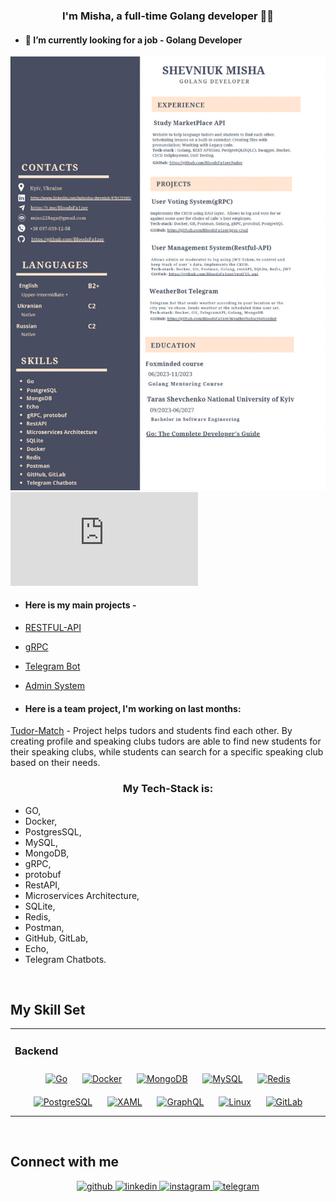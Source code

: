 ### <div align="center">I'm Misha, a full-time Golang developer 👨‍💻</div>  
  

- #### 🔭 I’m currently looking for a job - Golang Developer  
  

![](https://github.com/BloodsFa1zer/BloodsFa1zer/blob/main/CV_Photo.jpg)  
![CV](https://github.com/BloodsFa1zer/BloodsFa1zer/blob/main/CV_Misha_Shevniuk_GO_Developer.pdf)
  

- #### Here is my main projects -   
  

- [RESTFUL-API](https://github.com/BloodsFa1zer/restFUL-api)  
  

- [gRPC](https://github.com/BloodsFa1zer/grpc-crud)  
  

- [Telegram Bot](https://github.com/BloodsFa1zer/WeatherSubscriptionBot)  
  

- [Admin System](https://github.com/BloodsFa1zer/adminSystem)  
  

- #### Here is a team project, I'm working on last months:
[Tudor-Match](https://github.com/BloodsFa1zer/tudor) - 
Project helps tudors and students find each other. By creating profile and speaking clubs tudors are able to find new students for their speaking clubs, while students can search for a specific speaking club based on their needs.  
  

### <div align="center">My Tech-Stack is:
</div>  
  

- GO,
- Docker,
- PostgresSQL,
- MySQL,
- MongoDB,
- gRPC,
- protobuf
- RestAPI,
- Microservices Architecture,
- SQLite,
- Redis,
- Postman,
- GitHub, GitLab,
- Echo,
- Telegram Chatbots.  
  

<br/>  


## My Skill Set  
<table><tr><td valign="top" width="33%">



### Backend  
<div align="center">  
<a href="https://go.dev/" target="_blank"><img style="margin: 10px" src="https://profilinator.rishav.dev/skills-assets/go-original.svg" alt="Go" height="50" /></a>  
<a href="https://www.docker.com/" target="_blank"><img style="margin: 10px" src="https://profilinator.rishav.dev/skills-assets/docker-original-wordmark.svg" alt="Docker" height="50" /></a>  
<a href="https://www.mongodb.com/" target="_blank"><img style="margin: 10px" src="https://profilinator.rishav.dev/skills-assets/mongodb-original-wordmark.svg" alt="MongoDB" height="50" /></a>  
<a href="https://www.mysql.com/" target="_blank"><img style="margin: 10px" src="https://profilinator.rishav.dev/skills-assets/mysql-original-wordmark.svg" alt="MySQL" height="50" /></a>  
<a href="https://redis.io/" target="_blank"><img style="margin: 10px" src="https://profilinator.rishav.dev/skills-assets/redis-original-wordmark.svg" alt="Redis" height="50" /></a>  
<a href="https://www.postgresql.org/" target="_blank"><img style="margin: 10px" src="https://profilinator.rishav.dev/skills-assets/postgresql-original-wordmark.svg" alt="PostgreSQL" height="50" /></a>  
<a href="https://docs.microsoft.com/en-us/dotnet/desktop/wpf/xaml/" target="_blank"><img style="margin: 10px" src="https://profilinator.rishav.dev/skills-assets/xaml.png" alt="XAML" height="50" /></a>  
<a href="https://graphql.org/" target="_blank"><img style="margin: 10px" src="https://profilinator.rishav.dev/skills-assets/graphql.png" alt="GraphQL" height="50" /></a>  
<a href="https://www.linux.org/" target="_blank"><img style="margin: 10px" src="https://profilinator.rishav.dev/skills-assets/linux-original.svg" alt="Linux" height="50" /></a>  
<a href="https://about.gitlab.com/" target="_blank"><img style="margin: 10px" src="https://profilinator.rishav.dev/skills-assets/gitlab.svg" alt="GitLab" height="50" /></a>  
</div>
</td></tr></table>  

<br/>  


## Connect with me  
<div align="center">
<a href="https://github.com/BloodsFa1zer" target="_blank">
<img src=https://img.shields.io/badge/github-%2324292e.svg?&style=for-the-badge&logo=github&logoColor=white alt=github style="margin-bottom: 5px;" />
</a>
<a href="https://linkedin.com/in/misha-shevniuk" target="_blank">
<img src=https://img.shields.io/badge/linkedin-%231E77B5.svg?&style=for-the-badge&logo=linkedin&logoColor=white alt=linkedin style="margin-bottom: 5px;" />
</a>
<a href="https://instagram.com/mixoil3006" target="_blank">
<img src=https://img.shields.io/badge/instagram-%23000000.svg?&style=for-the-badge&logo=instagram&logoColor=white alt=instagram style="margin-bottom: 5px;" />
</a>  
<a href="https://t.me/BloodsFa1zer" target="_blank">
<img src=https://img.shields.io/badge/Telegram-2CA5E0?style=flat-squeare&logo=telegram&logoColor=white alt=telegram style="margin-bottom: 7px;" />
</a>  
</div>  
  

<br/>  
  

<br/>  

